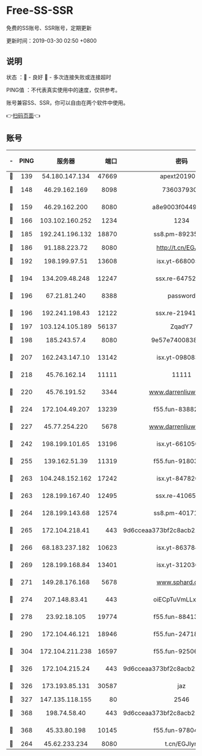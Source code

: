 # Free-SS-SSR

免费的SS账号、SSR账号，定期更新

更新时间：2019-03-30 02:50 +0800

## 说明

状态     ：🙂 - 良好 🙁 - 多次连接失败或连接超时

PING值   ：不代表真实使用中的速度，仅供参考。

账号兼容SS、SSR，你可以自由在两个软件中使用。

👉[扫码页面](https://liesauer.github.io/Free-SS-SSR/)👈

## 账号

|-|PING|服务器|端口|密码|加密方式|区域|
|:----:|:----:|:-----:|-----:|:----:|:----:|:----:|
|🙂|139|54.180.147.134|47669|apext2019001|chacha20|KR|
|🙂|148|46.29.162.169|8098|7360379305|aes-256-cfb||
|🙂|159|46.29.162.200|8080|a8e9003f0449cea5|chacha20-ietf|RU|
|🙂|166|103.102.160.252|1234|1234|rc4-md5|JP|
|🙂|185|192.241.196.132|18870|ss8.pm-89235292|aes-256-cfb|US|
|🙂|186|91.188.223.72|8080|http://t.cn/EGJIyrl|rc4-md5|RU|
|🙂|192|198.199.97.51|13608|isx.yt-66800500|aes-256-cfb|US|
|🙂|194|134.209.48.248|12247|ssx.re-64752924|aes-256-cfb|US|
|🙂|196|67.21.81.240|8388|password|aes-256-cfb|US|
|🙂|196|192.241.198.43|12122|ssx.re-21941720|aes-256-cfb|US|
|🙂|197|103.124.105.189|56137|ZqadY7|chacha20|US|
|🙂|198|185.243.57.4|8080|9e57e7400838a01e|chacha20-ietf|US|
|🙂|207|162.243.147.10|13142|isx.yt-09808373|aes-256-cfb|US|
|🙂|218|45.76.162.14|11111|11111|aes-256-cfb|SG|
|🙂|220|45.76.191.52|3344|www.darrenliuwei.com|aes-256-cfb|JP|
|🙂|224|172.104.49.207|13239|f55.fun-83882442|aes-256-cfb|SG|
|🙂|227|45.77.254.220|5678|www.darrenliuwei.com|aes-256-cfb|SG|
|🙂|242|198.199.101.65|13196|isx.yt-66105036|aes-256-cfb|US|
|🙂|255|139.162.51.39|11319|f55.fun-91803010|aes-256-cfb|SG|
|🙂|263|104.248.152.162|17242|isx.yt-84782037|aes-256-cfb|SG|
|🙂|263|128.199.167.40|12495|ssx.re-41065683|aes-256-cfb|SG|
|🙂|264|128.199.143.68|12574|ss8.pm-40171422|aes-256-cfb|SG|
|🙂|265|172.104.218.41|443|9d6cceaa373bf2c8acb22e60b6a58be6|aes-256-cfb|US|
|🙂|266|68.183.237.182|10623|isx.yt-86378455|aes-256-cfb|SG|
|🙂|269|128.199.168.84|13401|isx.yt-31203634|aes-256-cfb|SG|
|🙂|271|149.28.176.168|5678|www.sphard.com|aes-256-cfb|AU|
|🙂|274|207.148.83.41|443|oiECpTuVmLLxk4Ts|aes-256-cfb|AU|
|🙂|278|23.92.18.105|19774|f55.fun-88413753|aes-256-cfb|US|
|🙂|290|172.104.46.121|18946|f55.fun-24718503|aes-256-cfb|SG|
|🙂|304|172.104.211.238|16597|f55.fun-92506432|aes-256-cfb|US|
|🙂|326|172.104.215.24|443|9d6cceaa373bf2c8acb22e60b6a58be6|aes-256-cfb|US|
|🙂|326|173.193.85.131|30587|jaz|aes-256-cfb|US|
|🙂|327|147.135.118.155|80|2546|chacha20|US|
|🙂|368|198.74.58.40|443|9d6cceaa373bf2c8acb22e60b6a58be6|aes-256-cfb|US|
|🙂|368|45.33.80.198|10145|f55.fun-97804502|aes-256-cfb|US|
|🙂|264|45.62.233.234|8080|t.cn/EGJIyrl|rc4-md5|CA|
